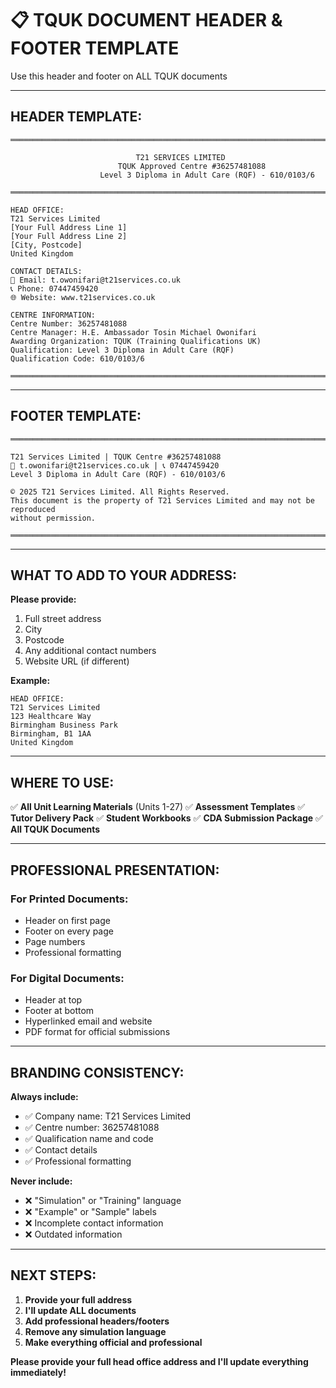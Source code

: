 # 📋 TQUK DOCUMENT HEADER & FOOTER TEMPLATE

Use this header and footer on ALL TQUK documents

---

## HEADER TEMPLATE:

```
═══════════════════════════════════════════════════════════════════════════════

                            T21 SERVICES LIMITED
                        TQUK Approved Centre #36257481088
                    Level 3 Diploma in Adult Care (RQF) - 610/0103/6

═══════════════════════════════════════════════════════════════════════════════

HEAD OFFICE:
T21 Services Limited
[Your Full Address Line 1]
[Your Full Address Line 2]
[City, Postcode]
United Kingdom

CONTACT DETAILS:
📧 Email: t.owonifari@t21services.co.uk
📞 Phone: 07447459420
🌐 Website: www.t21services.co.uk

CENTRE INFORMATION:
Centre Number: 36257481088
Centre Manager: H.E. Ambassador Tosin Michael Owonifari
Awarding Organization: TQUK (Training Qualifications UK)
Qualification: Level 3 Diploma in Adult Care (RQF)
Qualification Code: 610/0103/6

═══════════════════════════════════════════════════════════════════════════════
```

---

## FOOTER TEMPLATE:

```
═══════════════════════════════════════════════════════════════════════════════

T21 Services Limited | TQUK Centre #36257481088
📧 t.owonifari@t21services.co.uk | 📞 07447459420
Level 3 Diploma in Adult Care (RQF) - 610/0103/6

© 2025 T21 Services Limited. All Rights Reserved.
This document is the property of T21 Services Limited and may not be reproduced 
without permission.

═══════════════════════════════════════════════════════════════════════════════
```

---

## WHAT TO ADD TO YOUR ADDRESS:

**Please provide:**
1. Full street address
2. City
3. Postcode
4. Any additional contact numbers
5. Website URL (if different)

**Example:**
```
HEAD OFFICE:
T21 Services Limited
123 Healthcare Way
Birmingham Business Park
Birmingham, B1 1AA
United Kingdom
```

---

## WHERE TO USE:

✅ **All Unit Learning Materials** (Units 1-27)
✅ **Assessment Templates**
✅ **Tutor Delivery Pack**
✅ **Student Workbooks**
✅ **CDA Submission Package**
✅ **All TQUK Documents**

---

## PROFESSIONAL PRESENTATION:

### **For Printed Documents:**
- Header on first page
- Footer on every page
- Page numbers
- Professional formatting

### **For Digital Documents:**
- Header at top
- Footer at bottom
- Hyperlinked email and website
- PDF format for official submissions

---

## BRANDING CONSISTENCY:

**Always include:**
- ✅ Company name: T21 Services Limited
- ✅ Centre number: 36257481088
- ✅ Qualification name and code
- ✅ Contact details
- ✅ Professional formatting

**Never include:**
- ❌ "Simulation" or "Training" language
- ❌ "Example" or "Sample" labels
- ❌ Incomplete contact information
- ❌ Outdated information

---

## NEXT STEPS:

1. **Provide your full address**
2. **I'll update ALL documents**
3. **Add professional headers/footers**
4. **Remove any simulation language**
5. **Make everything official and professional**

**Please provide your full head office address and I'll update everything immediately!**
